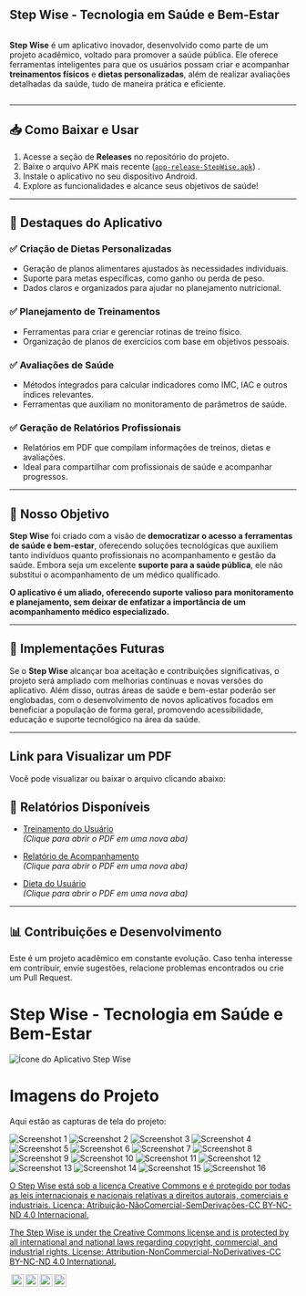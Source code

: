 ## **Step Wise** - Tecnologia em Saúde e Bem-Estar

<div style="display: flex; align-items: center; gap: 20px;">

<p>
<strong>Step Wise</strong> é um aplicativo inovador, desenvolvido como parte de um projeto acadêmico, voltado para promover a saúde pública. Ele oferece ferramentas inteligentes para que os usuários possam criar e acompanhar <strong>treinamentos físicos</strong> e <strong>dietas personalizadas</strong>, além de realizar avaliações detalhadas da saúde, tudo de maneira prática e eficiente.
</p>

</div>

---

## 📥 **Como Baixar e Usar**

1. Acesse a seção de **Releases** no repositório do projeto.
2. Baixe o arquivo APK mais recente ([`app-release-StepWise.apk`](https://github.com/Confederaction/stepwise-apk/releases/download/StepWise-1.0/app-release-StepWise.apk)) .
3. Instale o aplicativo no seu dispositivo Android.
4. Explore as funcionalidades e alcance seus objetivos de saúde!

---

## 🌟 **Destaques do Aplicativo**

### ✅ **Criação de Dietas Personalizadas**
- Geração de planos alimentares ajustados às necessidades individuais.
- Suporte para metas específicas, como ganho ou perda de peso.
- Dados claros e organizados para ajudar no planejamento nutricional.

### ✅ **Planejamento de Treinamentos**
- Ferramentas para criar e gerenciar rotinas de treino físico.
- Organização de planos de exercícios com base em objetivos pessoais.

### ✅ **Avaliações de Saúde**
- Métodos integrados para calcular indicadores como IMC, IAC e outros índices relevantes.
- Ferramentas que auxiliam no monitoramento de parâmetros de saúde.

### ✅ **Geração de Relatórios Profissionais**
- Relatórios em PDF que compilam informações de treinos, dietas e avaliações.
- Ideal para compartilhar com profissionais de saúde e acompanhar progressos.

---

## 🎯 **Nosso Objetivo**

**Step Wise** foi criado com a visão de **democratizar o acesso a ferramentas de saúde e bem-estar**, oferecendo soluções tecnológicas que auxiliem tanto indivíduos quanto profissionais no acompanhamento e gestão da saúde. Embora seja um excelente **suporte para a saúde pública**, ele não substitui o acompanhamento de um médico qualificado.

**O aplicativo é um aliado, oferecendo suporte valioso para monitoramento e planejamento, sem deixar de enfatizar a importância de um acompanhamento médico especializado.**

---

## 🔮 **Implementações Futuras**

Se o **Step Wise** alcançar boa aceitação e contribuições significativas, o projeto será ampliado com melhorias contínuas e novas versões do aplicativo. Além disso, outras áreas de saúde e bem-estar poderão ser englobadas, com o desenvolvimento de novos aplicativos focados em beneficiar a população de forma geral, promovendo acessibilidade, educação e suporte tecnológico na área da saúde.

---

## Link para Visualizar um PDF

Você pode visualizar ou baixar o arquivo clicando abaixo:

## 📂 **Relatórios Disponíveis**

- [Treinamento do Usuário](https://firebasestorage.googleapis.com/v0/b/projeto-saude-e-bem-estar.appspot.com/o/imagens_repositorio_git%2Fgit_stepWise%2FTreinamentoUsuario20241116_222907.pdf?alt=media&token=eaa5e4ee-0502-4615-9e1d-84f08a60d0c8)  
  *(Clique para abrir o PDF em uma nova aba)*

- [Relatório de Acompanhamento](https://firebasestorage.googleapis.com/v0/b/projeto-saude-e-bem-estar.appspot.com/o/imagens_repositorio_git%2Fgit_stepWise%2FRelatorioAcompanhamento_20241116_201649.pdf?alt=media&token=9aad9fcc-2554-485a-b73d-1b39603edb43)  
  *(Clique para abrir o PDF em uma nova aba)*

- [Dieta do Usuário](https://firebasestorage.googleapis.com/v0/b/projeto-saude-e-bem-estar.appspot.com/o/imagens_repositorio_git%2Fgit_stepWise%2FDietaUsuario_20241116_222707.pdf?alt=media&token=7cbd2795-17d5-440c-a105-28d169a8b1a1)  
  *(Clique para abrir o PDF em uma nova aba)*


---

## 📊 **Contribuições e Desenvolvimento**

Este é um projeto acadêmico em constante evolução. Caso tenha interesse em contribuir, envie sugestões, relacione problemas encontrados ou crie um Pull Request.

# **Step Wise** - Tecnologia em Saúde e Bem-Estar
![Ícone do Aplicativo Step Wise](https://firebasestorage.googleapis.com/v0/b/projeto-saude-e-bem-estar.appspot.com/o/imagens_repositorio_git%2Fgit_stepWise%2Ficone_app_stepwise2.png?alt=media&token=74120d72-45c7-4e8e-ae62-89bb6b67eff8)

# Imagens do Projeto

Aqui estão as capturas de tela do projeto:

![Screenshot 1](https://firebasestorage.googleapis.com/v0/b/projeto-saude-e-bem-estar.appspot.com/o/imagens_repositorio_git%2Fgit_stepWise%2FScreenshot_20241118_141648.png?alt=media&token=6a1650a7-0b8a-4182-a71a-b8b25534d4ee)
![Screenshot 2](https://firebasestorage.googleapis.com/v0/b/projeto-saude-e-bem-estar.appspot.com/o/imagens_repositorio_git%2Fgit_stepWise%2FScreenshot_20241118_140050.png?alt=media&token=2eb7ac2c-a2b0-4bde-a70a-db3a2804caf7)
![Screenshot 3](https://firebasestorage.googleapis.com/v0/b/projeto-saude-e-bem-estar.appspot.com/o/imagens_repositorio_git%2Fgit_stepWise%2FScreenshot_20241118_135826.png?alt=media&token=b99808eb-e672-4d6e-8e4d-b4d03d2b2285)
![Screenshot 4](https://firebasestorage.googleapis.com/v0/b/projeto-saude-e-bem-estar.appspot.com/o/imagens_repositorio_git%2Fgit_stepWise%2FScreenshot_20241118_135656.png?alt=media&token=e90b1acf-42e6-45e0-b148-30a68651a5bd)
![Screenshot 5](https://firebasestorage.googleapis.com/v0/b/projeto-saude-e-bem-estar.appspot.com/o/imagens_repositorio_git%2Fgit_stepWise%2FScreenshot_20241118_135628.png?alt=media&token=704720c6-d1aa-41fd-ac0e-c24c1f328cf2)
![Screenshot 6](https://firebasestorage.googleapis.com/v0/b/projeto-saude-e-bem-estar.appspot.com/o/imagens_repositorio_git%2Fgit_stepWise%2FScreenshot_20241118_135600.png?alt=media&token=bbd04a68-40e4-490d-bc6e-6778f5022db4)
![Screenshot 7](https://firebasestorage.googleapis.com/v0/b/projeto-saude-e-bem-estar.appspot.com/o/imagens_repositorio_git%2Fgit_stepWise%2FScreenshot_20241118_135526.png?alt=media&token=7d7a9e66-8bb8-4920-8fb5-eeefdb1a9d68)
![Screenshot 8](https://firebasestorage.googleapis.com/v0/b/projeto-saude-e-bem-estar.appspot.com/o/imagens_repositorio_git%2Fgit_stepWise%2FScreenshot_20241118_135518.png?alt=media&token=73a4cf5d-db97-4fde-83c3-1611868e0513)
![Screenshot 9](https://firebasestorage.googleapis.com/v0/b/projeto-saude-e-bem-estar.appspot.com/o/imagens_repositorio_git%2Fgit_stepWise%2FScreenshot_20241118_135507.png?alt=media&token=f8bcd034-3cb6-4bb0-aae1-15f8a3895e28)
![Screenshot 10](https://firebasestorage.googleapis.com/v0/b/projeto-saude-e-bem-estar.appspot.com/o/imagens_repositorio_git%2Fgit_stepWise%2FScreenshot_20241118_134058.png?alt=media&token=143df0d6-bff4-4a6f-861c-590011c6dc28)
![Screenshot 11](https://firebasestorage.googleapis.com/v0/b/projeto-saude-e-bem-estar.appspot.com/o/imagens_repositorio_git%2Fgit_stepWise%2FScreenshot_20241118_133455.png?alt=media&token=550bdaf3-01d3-4240-971f-401d4247c990)
![Screenshot 12](https://firebasestorage.googleapis.com/v0/b/projeto-saude-e-bem-estar.appspot.com/o/imagens_repositorio_git%2Fgit_stepWise%2FScreenshot_20241118_133448.png?alt=media&token=00b0b427-3812-41fd-bb39-55150eecfdee)
![Screenshot 13](https://firebasestorage.googleapis.com/v0/b/projeto-saude-e-bem-estar.appspot.com/o/imagens_repositorio_git%2Fgit_stepWise%2FScreenshot_20241118_113222.png?alt=media&token=a1451f79-0f2b-48af-8dae-2ecb51523723)
![Screenshot 14](https://firebasestorage.googleapis.com/v0/b/projeto-saude-e-bem-estar.appspot.com/o/imagens_repositorio_git%2Fgit_stepWise%2FScreenshot_20241118_113205.png?alt=media&token=f9eaface-78e7-4c19-b405-5a789d1b9e90)
![Screenshot 15](https://firebasestorage.googleapis.com/v0/b/projeto-saude-e-bem-estar.appspot.com/o/imagens_repositorio_git%2Fgit_stepWise%2FScreenshot_20241118_082903.png?alt=media&token=63d71700-9e97-4856-8b54-1bfab9060d36)
![Screenshot 16](https://firebasestorage.googleapis.com/v0/b/projeto-saude-e-bem-estar.appspot.com/o/imagens_repositorio_git%2Fgit_stepWise%2FScreenshot_20241118_082816.png?alt=media&token=7b50fc81-f480-484c-b0a6-c0423057abfb)



<p xmlns:cc="http://creativecommons.org/ns#" >  <a href="https://creativecommons.org/licenses/by-nc-nd/4.0/?ref=chooser-v1" target="_blank" rel="license noopener noreferrer" style="display:inline-block;"> O Step Wise está sob a licença Creative Commons e é protegido por todas as leis internacionais e nacionais relativas a direitos autorais, comerciais e industriais. Licença: Atribuição-NãoComercial-SemDerivações-CC BY-NC-ND 4.0 Internacional. </a></p>

<p xmlns:cc="http://creativecommons.org/ns#" >  <a href="https://creativecommons.org/licenses/by-nc-nd/4.0/?ref=chooser-v1" target="_blank" rel="license noopener noreferrer" style="display:inline-block;"> The Step Wise is under the Creative Commons license and is protected by all international and national laws regarding copyright, commercial, and industrial rights. License: Attribution-NonCommercial-NoDerivatives-CC BY-NC-ND 4.0 International. </a></p>

<p xmlns:cc="http://creativecommons.org/ns#" > <a href="https://creativecommons.org/licenses/by-nc-nd/4.0/?ref=chooser-v1" target="_blank" rel="license noopener noreferrer" style="display:inline-block;">
<img style="height:22px!important;margin-left:3px;vertical-align:text-bottom;" src="https://mirrors.creativecommons.org/presskit/icons/cc.svg?ref=chooser-v1" alt=""><img style="height:22px!important;margin-left:3px;vertical-align:text-bottom;" src="https://mirrors.creativecommons.org/presskit/icons/by.svg?ref=chooser-v1" alt=""><img style="height:22px!important;margin-left:3px;vertical-align:text-bottom;" src="https://mirrors.creativecommons.org/presskit/icons/nc.svg?ref=chooser-v1" alt=""><img style="height:22px!important;margin-left:3px;vertical-align:text-bottom;" src="https://mirrors.creativecommons.org/presskit/icons/nd.svg?ref=chooser-v1" alt=""></a></p>


